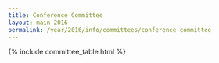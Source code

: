 ```yaml
---
title: Conference Committee
layout: main-2016
permalink: /year/2016/info/committees/conference_committee
---
```


{% include committee_table.html %}

